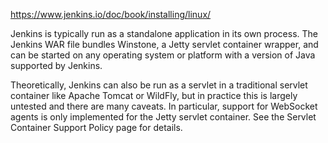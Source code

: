 https://www.jenkins.io/doc/book/installing/linux/



Jenkins is typically run as a standalone application in its own process. The Jenkins WAR file bundles Winstone, a Jetty servlet container wrapper, and can be started on any operating system or platform with a version of Java supported by Jenkins.

Theoretically, Jenkins can also be run as a servlet in a traditional servlet container like Apache Tomcat or WildFly, but in practice this is largely untested and there are many caveats. In particular, support for WebSocket agents is only implemented for the Jetty servlet container. See the Servlet Container Support Policy page for details.













